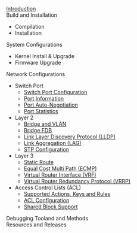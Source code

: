 [Introduction](introduction)  
Build and Installation  
- Compilation  
- Installation  

System Configurations  
- Kernel Install & Upgrade  
- Firmware Upgrade  

Network Configurations
- Switch Port 
  - [Switch Port Configuration](switch-port-configuration)  
  - [Port Information](port-information)  
  - [Port Auto-Negotiation](port-auto-negotiation)  
  - [Port Statistics](port-statistics)  
- Layer 2  
  - [Bridge and VLAN](bridge-and-vlan)
  - [Bridge FDB](bridge-fdb)
  - [Link Layer Discovery Protocol (LLDP)](link-layer-discovery-protocol-(lldp))  
  - [Link Aggregation (LAG)](link-aggregation-(lag))
  - [STP Configuration](stp-configuration)
- Layer 3 
  - [Static Route](static-route)
  - [Equal Cost Multi Path (ECMP)](equal-cost-multi-path-(ecmp))
  - [Virtual Router Interface (VRF)](virtual-router-interface-(vrf))
  - [Virtual Router Redundancy Protocol (VRRP)](virtual-router-redundancy-protocol-(vrrp))  
- Access Control Lists (ACL)
  - [Supported Actions, Keys and Rules](supported-actions,-keys-and-rules)
  - [ACL Configuration](acl-configuration)
  - [Shared Block Support](shared-block-support)

Debugging Tooland and Methods  
Resources and Releases  
